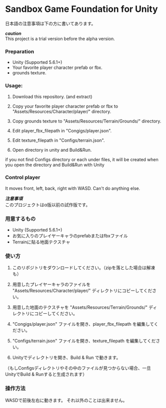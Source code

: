 # Sandbox Game Foundation for Unity

日本語の注意事項は下の方に書いてあります。


***caution***  
This project is a trial version before the alpha version.


### Preparation

- Unity (Supported 5.6.1+)
- Your favorite player character prefab or fbx.
- grounds texture.


### Usage:

1. Download this repository. (and extract)

2. Copy your favorite player character prefab or fbx to "Assets/Resources/Character/player/" directory.

3. Copy grounds texture to "Assets/Resources/Terrain/Grounds/" directory.

4. Edit player_fbx_filepath in "Congigs/player.json".

5. Edit texture_filepath in "Configs/terrain.json".

6. Open directory in unity and Build&Run.

if you not find Configs directory or each under files, it will be created when you open the directory and Build&Run with Unity

### Control player

It moves front, left, back, right with WASD.
Can't do anything else.



***注意事項***  
このプロジェクトはα版以前の試作版です。


### 用意するもの

- Unity (Supported 5.6.1+)
- お気に入りのプレイヤーキャラのprefabまたはfbxファイル
- Terrainに貼る地面テクスチャ


### 使い方

1. このリポジトリをダウンロードしてください。（zipを落とした場合は解凍も）

2. 用意したプレイヤーキャラのファイルを "Assets/Resources/Character/player/" ディレクトリにコピーしてください。

3. 用意した地面のテクスチャを "Assets/Resources/Terrain/Grounds/" ディレクトリにコピーしてください。

4. "Congigs/player.json" ファイルを開き、player_fbx_filepath を編集してください。

5. "Configs/terrain.json" ファイルを開き、texture_filepath を編集してください。

6. Unityでディレクトリを開き、Build & Run で動きます。

（もしConfigsディレクトリやその中のファイルが見つからない場合、一旦UnityでBuild & Runすると生成されます）


### 操作方法

WASDで前後左右に動きます。
それ以外のことは出来ません。
